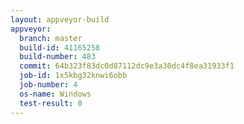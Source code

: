 ```yaml
---
layout: appveyor-build
appveyor:
  branch: master
  build-id: 41165258
  build-number: 483
  commit: 64b323f83dc0d87112dc9e3a30dc4f8ea31933f1
  job-id: 1x5kbg32knwi6obb
  job-number: 4
  os-name: Windows
  test-result: 0
---
```

